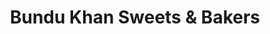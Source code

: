 ---
title: "Bundu Khan Sweets & Bakers"
url: /lahore/bundu-khan-sweets-and-bakers-khyaban-e-jinnah/
shop: bakery
---